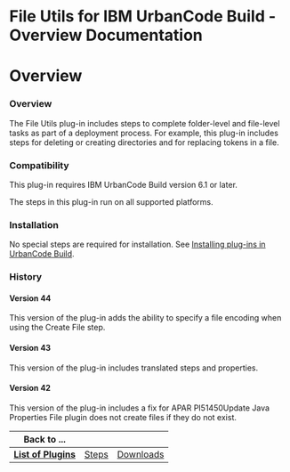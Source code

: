 
File Utils for IBM UrbanCode Build - Overview Documentation
===========================================================

# Overview




### Overview




 


The File Utils plug-in includes steps to complete folder-level and file-level tasks as part of a 
deployment process. For example, this plug-in includes steps for deleting or creating directories and for replacing 
tokens in a file.


### Compatibility


This plug-in requires IBM UrbanCode Build version 6.1 or later.


The steps in 
this plug-in run on all supported platforms.


### Installation


No special steps are required for installation. See 
[Installing plug-ins in UrbanCode 
Build](http://www-01.ibm.com/support/knowledgecenter/#!/SS8NMD_6.1.2/com.ibm.ucbuild.doc/topics/plugin_ch.html 
"Installing plug-ins in UrbanCode Build").


### History


#### Version 44


This version of the plug-in adds the 
ability to specify a file encoding when using the Create File step.


#### Version 43


This version of the plug-in 
includes translated steps and properties.


#### Version 42


This version of the plug-in includes a fix for APAR 
PI51450Update Java Properties File plugin does not create files if they do not exist.




|Back to ...|||
| :---: | :---: | :---: |
|[**List of Plugins**](../../index.md)|[Steps](./steps.md)|[Downloads](./downloads.md)|

